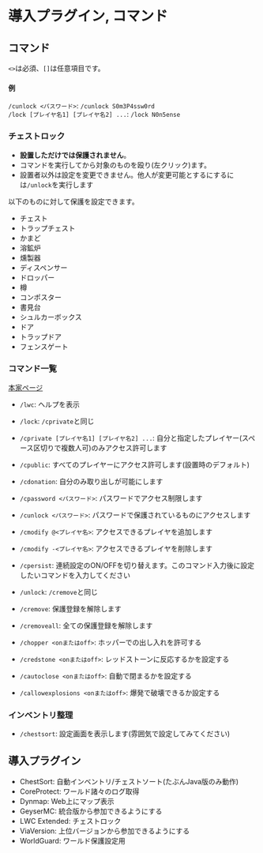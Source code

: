 # 導入プラグイン, コマンド

## コマンド
`<>`は必須、`[]`は任意項目です。
#### 例
`/cunlock <パスワード>`: `/cunlock S0m3P4ssw0rd`  
`/lock [プレイヤ名1] [プレイヤ名2] ...`: `/lock N0n5ense`

### チェストロック
- **設置しただけでは保護されません**。
- コマンドを実行してから対象のものを殴り(左クリック)ます。
- 設置者以外は設定を変更できません。他人が変更可能とするにするには`/unlock`を実行します

以下のものに対して保護を設定できます。
- チェスト
- トラップチェスト
- かまど
- 溶鉱炉
- 燻製器
- ディスペンサー
- ドロッパー
- 樽
- コンポスター
- 書見台
- シュルカーボックス
- ドア
- トラップドア
- フェンスゲート

### コマンド一覧
[本家ページ](https://github.com/pop4959/LWCX/wiki/Commands)
- `/lwc`: ヘルプを表示
- `/lock`: `/cprivate`と同じ
- `/cprivate [プレイヤ名1] [プレイヤ名2] ...`: 自分と指定したプレイヤー(スペース区切りで複数人可)のみアクセス許可します
- `/cpublic`: すべてのプレイヤーにアクセス許可します(設置時のデフォルト)
- `/cdonation`: 自分のみ取り出しが可能にします
- `/cpassword <パスワード>`: パスワードでアクセス制限します
- `/cunlock <パスワード>`: パスワードで保護されているものにアクセスします
- `/cmodify @<プレイヤ名>`: アクセスできるプレイヤを追加します
- `/cmodify -<プレイヤ名>`: アクセスできるプレイヤを削除します
- `/cpersist`: 連続設定のON/OFFを切り替えます。このコマンド入力後に設定したいコマンドを入力してください
- `/unlock`: `/cremove`と同じ
- `/cremove`: 保護登録を解除します
- `/cremoveall`: 全ての保護登録を解除します

- `/chopper <onまたはoff>`: ホッパーでの出し入れを許可する
- `/credstone <onまたはoff>`: レッドストーンに反応するかを設定する
- `/cautoclose <onまたはoff>`: 自動で閉まるかを設定する
- `/callowexplosions <onまたはoff>`: 爆発で破壊できるか設定する

### インベントリ整理
- `/chestsort`: 設定画面を表示します(雰囲気で設定してみてください)


## 導入プラグイン
- ChestSort: 自動インベントリ/チェストソート(たぶんJava版のみ動作)
- CoreProtect: ワールド諸々のログ取得
- Dynmap: Web上にマップ表示
- GeyserMC: 統合版から参加できるようにする
- LWC Extended: チェストロック
- ViaVersion: 上位バージョンから参加できるようにする
- WorldGuard: ワールド保護設定用